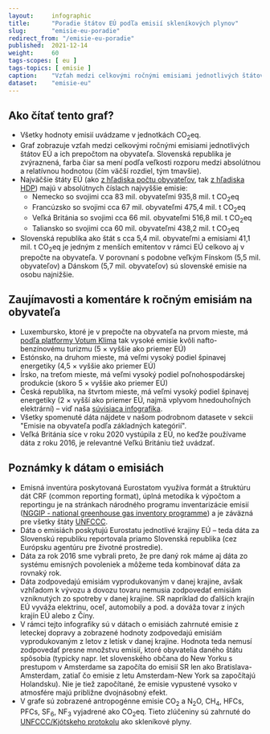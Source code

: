 ```yaml
---
layout:     infographic
title:      "Poradie štátov EÚ podľa emisií skleníkových plynov"
slug:       "emisie-eu-poradie"
redirect_from: "/emisie-eu-poradie"
published:  2021-12-14
weight:     60
tags-scopes: [ eu ]
tags-topics: [ emisie ]
caption:    "Vzťah medzi celkovými ročnými emisiami jednotlivých štátov EÚ a ich prepočtom na obyvateľa."
dataset:    "emisie-eu"
---
```


## Ako čítať tento graf?

* Všetky hodnoty emisií uvádzame v jednotkách <glossary id="co2eq">CO<sub>2</sub>eq</glossary>.
* Graf zobrazuje vzťah medzi celkovými ročnými emisiami jednotlivých štátov EÚ a ich prepočtom na obyvateľa. Slovenská republika je zvýraznená, farba čiar sa mení podľa veľkosti rozporu medzi absolútnou a relatívnou hodnotou (čím väčší rozdiel, tým tmavšie).
* Najväčšie štáty EÚ (ako [z hľadiska počtu obyvateľov](https://en.wikipedia.org/wiki/List_of_European_Union_member_states_by_population), tak [z hľadiska HDP](https://en.wikipedia.org/wiki/List_of_sovereign_states_in_Europe_by_GDP_(nominal))) majú v absolútnych číslach najvyššie emisie:
  * Nemecko so svojimi cca 83 mil. obyvateľmi 935,8 mil. t CO<sub>2</sub>eq
  * Francúzsko so svojimi cca 67 mil. obyvateľmi 475,4 mil. t CO<sub>2</sub>eq
  * Veľká Británia so svojimi cca 66 mil. obyvateľmi 516,8 mil. t CO<sub>2</sub>eq
  * Taliansko so svojimi cca 60 mil. obyvateľmi 438,2 mil. t CO<sub>2</sub>eq
* Slovenská republika ako štát s cca 5,4 mil. obyvateľmi a emisiami 41,1 mil. t CO<sub>2</sub>eq je jedným z menších emitentov v rámci EÚ celkovo aj v prepočte na obyvateľa. V porovnaní s podobne veľkým Fínskom (5,5 mil. obyvateľov) a Dánskom (5,7 mil. obyvateľov) sú slovenské emisie na osobu najnižšie.

## Zaujímavosti a komentáre k ročným emisiám na obyvateľa

* Luxembursko, ktoré je v prepočte na obyvateľa na prvom mieste, má [podľa platformy Votum Klima](https://today.rtl.lu/news/luxembourg/a/1184731.html) tak vysoké emisie kvôli nafto-benzínovému turizmu (5 × vyššie ako priemer EÚ)
* Estónsko, na druhom mieste, má veľmi vysoký podiel špinavej energetiky (4,5 × vyššie ako priemer EÚ)
* Írsko, na treťom mieste, má veľmi vysoký podiel poľnohospodárskej produkcie (skoro 5 × vyššie ako priemer EÚ)
* Česká republika, na štvrtom mieste, má veľmi vysoký podiel špinavej energetiky (2 × vyšší ako priemer EÚ, najmä vplyvom hnedouhoľných elektrární) – viď naša [súvisiaca infografika](https://faktaoklimatu.cz/infografiky/emise-cr-detail).
* Všetky spomenuté dáta nájdete v našom podrobnom datasete v sekcii "Emisie na obyvateľa podľa základných kategórií".
* Veľká Británia síce v roku 2020 vystúpila z EÚ, no keďže používame dáta z roku 2016, je relevantné Veľkú Britániu tiež uvádzať.

## Poznámky k dátam o emisiách

* Emisná inventúra poskytovaná Eurostatom využíva formát a štruktúru dát CRF (common reporting format), úplná metodika k výpočtom a reportingu je na stránkach národného programu inventarizácie emisií ([NGGIP - national greenhouse gas inventory programme](https://www.ipcc-nggip.iges.or.jp/)) a je záväzná pre všetky štáty [UNFCCC](https://cs.wikipedia.org/wiki/R%C3%A1mcov%C3%A1_%C3%BAmluva_OSN_o_zm%C4%9Bn%C4%9B_klimatu).
* Dáta o emisiách poskytujú Eurostatu jednotlivé krajiny EÚ – teda dáta za Slovenskú republiku reportovala priamo Slovenská republika (cez Európsku agentúru pre životné prostredie).
* Dáta za rok 2016 sme vybrali preto, že pre daný rok máme aj dáta zo systému emisných povoleniek a môžeme teda kombinovať dáta za rovnaký rok.
* Dáta zodpovedajú emisiám vyprodukovaným v danej krajine, avšak vzhľadom k vývozu a dovozu tovaru nemusia zodpovedať emisiám vzniknutých zo spotreby v danej krajine. SR napríklad do ďalších krajín EÚ vyváža elektrinu, oceľ, automobily a pod. a dováža tovar z iných krajín EÚ alebo z Číny.
* V rámci tejto infografiky sú v dátach o emisiách zahrnuté emisie z leteckej dopravy a zobrazené hodnoty zodpovedajú emisiám vyprodukovaným z letov z letísk v danej krajine. Hodnota teda nemusí zodpovedať presne množstvu emisií, ktoré obyvatelia daného štátu spôsobia (typicky napr. let slovenského občana do New Yorku s prestupom v Amsterdame sa započíta do emisií SR len ako Bratislava-Amsterdam, zatiaľ čo emisie z letu Amsterdam-New York sa započítajú Holandsku). Nie je tiež započítané, že emisie vypustené vysoko v atmosfére majú približne dvojnásobný efekt.
* V grafe sú zobrazené <glossary id="antropogennisklenikoveplyny">antropogénne emisie</glossary> CO<sub>2</sub> a N<sub>2</sub>O, CH<sub>4</sub>, HFCs, PFCs, SF<sub>6</sub>, NF<sub>3</sub> vyjadrené ako <glossary id="co2eq">CO<sub>2</sub>eq</glossary>. Tieto zlúčeniny sú zahrnuté do [UNFCCC/Kjótskeho protokolu](https://ghgprotocol.org/sites/default/files/standards_supporting/Required%20gases%20and%20GWP%20values.pdf) ako skleníkové plyny.
